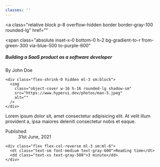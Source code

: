 ```yaml
---
classes: ''
---
```


<a
  class="relative block p-8 overflow-hidden border border-gray-100 rounded-lg"
  href=""
>
  <span
    class="absolute inset-x-0 bottom-0 h-2  bg-gradient-to-r from-green-300 via-blue-500 to-purple-600"
  ></span>

  <div class="justify-between sm:flex">
    <div>
      <h5 class="text-xl font-bold text-gray-900">
        Building a SaaS product as a software developer
      </h5>
      <p class="mt-1 text-xs font-medium text-gray-600">By John Doe</p>
    </div>

    <div class="flex-shrink-0 hidden ml-3 sm:block">
      <img
        class="object-cover w-16 h-16 rounded-lg shadow-sm"
        src="https://www.hyperui.dev/photos/man-5.jpeg"
        alt=""
      />
    </div>
  </div>

  <div class="mt-4 sm:pr-8">
    <p class="text-sm text-gray-500">
      Lorem ipsum dolor sit, amet consectetur adipisicing elit. At velit illum
      provident a, ipsa maiores deleniti consectetur nobis et eaque.
    </p>
  </div>

  <dl class="flex mt-6">
    <div class="flex flex-col-reverse">
      <dt class="text-sm font-medium text-gray-600">Published</dt>
      <dd class="text-xs text-gray-500">31st June, 2021</dd>
    </div>

    <div class="flex flex-col-reverse ml-3 sm:ml-6">
      <dt class="text-sm font-medium text-gray-600">Reading time</dt>
      <dd class="text-xs text-gray-500">3 minute</dd>
    </div>
  </dl>
</a>
